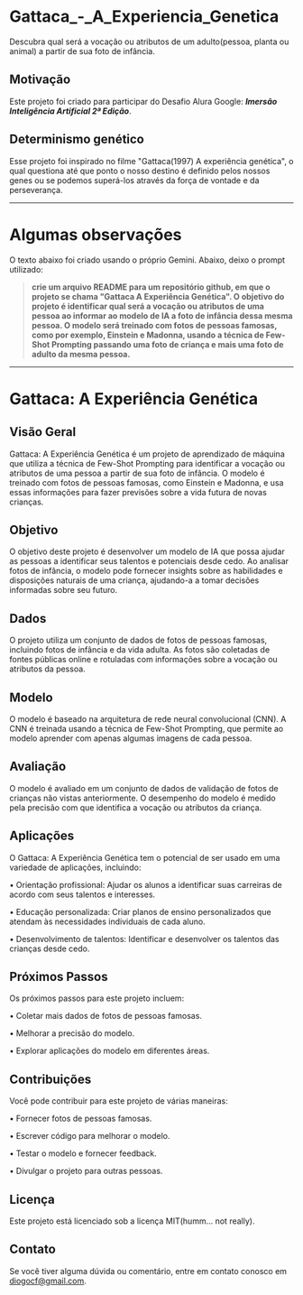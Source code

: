 # Gattaca_-_A_Experiencia_Genetica
Descubra qual será a vocação ou atributos de um adulto(pessoa, planta ou animal) a partir de sua foto de infância.

## Motivação
Este projeto foi criado para participar do Desafio Alura Google: ***Imersão Inteligência Artificial 2ª Edição***.

## Determinismo genético
Esse projeto foi inspirado no filme "Gattaca(1997) A experiência genética", o qual questiona até que ponto o nosso destino é definido pelos nossos genes ou se podemos superá-los através da força de vontade e da perseverança.

---

# Algumas observações
O texto abaixo foi criado usando o próprio Gemini.
Abaixo, deixo o prompt utilizado:

> **crie um arquivo README para um repositório github, em que o projeto se chama "Gattaca A Experiência Genética".
O objetivo do projeto é identificar qual será a vocação ou atributos de uma pessoa ao informar ao modelo de IA a foto de infância dessa mesma pessoa.
O modelo será treinado com fotos de pessoas famosas, como por exemplo, Einstein e Madonna, usando a técnica de Few-Shot Prompting passando uma foto de criança e mais uma foto de adulto da mesma pessoa.**

---

# Gattaca: A Experiência Genética

## Visão Geral
Gattaca: A Experiência Genética é um projeto de aprendizado de máquina que utiliza a técnica de Few-Shot Prompting para identificar a vocação ou atributos de uma pessoa a partir de sua foto de infância. O modelo é treinado com fotos de pessoas famosas, como Einstein e Madonna, e usa essas informações para fazer previsões sobre a vida futura de novas crianças.

## Objetivo
O objetivo deste projeto é desenvolver um modelo de IA que possa ajudar as pessoas a identificar seus talentos e potenciais desde cedo. Ao analisar fotos de infância, o modelo pode fornecer insights sobre as habilidades e disposições naturais de uma criança, ajudando-a a tomar decisões informadas sobre seu futuro.

## Dados
O projeto utiliza um conjunto de dados de fotos de pessoas famosas, incluindo fotos de infância e da vida adulta. As fotos são coletadas de fontes públicas online e rotuladas com informações sobre a vocação ou atributos da pessoa.

## Modelo
O modelo é baseado na arquitetura de rede neural convolucional (CNN). A CNN é treinada usando a técnica de Few-Shot Prompting, que permite ao modelo aprender com apenas algumas imagens de cada pessoa.

## Avaliação
O modelo é avaliado em um conjunto de dados de validação de fotos de crianças não vistas anteriormente. O desempenho do modelo é medido pela precisão com que identifica a vocação ou atributos da criança.

## Aplicações
O Gattaca: A Experiência Genética tem o potencial de ser usado em uma variedade de aplicações, incluindo:

•	Orientação profissional: Ajudar os alunos a identificar suas carreiras de acordo com seus talentos e interesses.

•	Educação personalizada: Criar planos de ensino personalizados que atendam às necessidades individuais de cada aluno.

•	Desenvolvimento de talentos: Identificar e desenvolver os talentos das crianças desde cedo.

## Próximos Passos
Os próximos passos para este projeto incluem:

•	Coletar mais dados de fotos de pessoas famosas.

•	Melhorar a precisão do modelo.

•	Explorar aplicações do modelo em diferentes áreas.

## Contribuições
Você pode contribuir para este projeto de várias maneiras:

•	Fornecer fotos de pessoas famosas.

•	Escrever código para melhorar o modelo.

•	Testar o modelo e fornecer feedback.

•	Divulgar o projeto para outras pessoas.

## Licença
Este projeto está licenciado sob a licença MIT(humm... not really).

## Contato
Se você tiver alguma dúvida ou comentário, entre em contato conosco em diogocf@gmail.com.

